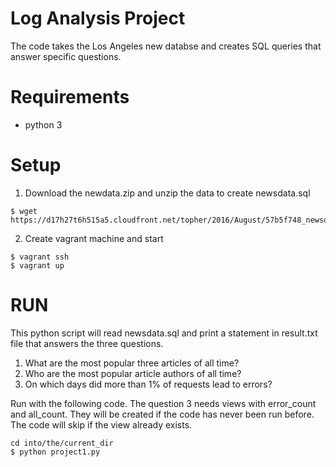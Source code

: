 # Log Analysis Project
The code takes the Los Angeles new databse and creates SQL queries that answer specific questions. 

# Requirements 
- python 3

# Setup

1. Download the newdata.zip and unzip the data to create newsdata.sql

```
$ wget https://d17h27t6h515a5.cloudfront.net/topher/2016/August/57b5f748_newsdata/newsdata.zip
```


2. Create vagrant machine and start

```
$ vagrant ssh
$ vagrant up
```

# RUN

This python script will read newsdata.sql and print a statement in result.txt file that answers the three questions.
1. What are the most popular three articles of all time?
2. Who are the most popular article authors of all time?
3. On which days did more than 1% of requests lead to errors?

Run with the following code. The question 3 needs views with error_count and all_count. 
They will be created if the code has never been run before. The code will skip if the view already exists.

```
cd into/the/current_dir
$ python project1.py
```


